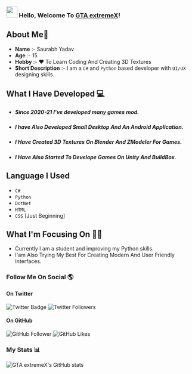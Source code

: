 ### <img src="https://media.giphy.com/media/hvRJCLFzcasrR4ia7z/giphy.gif" width="30px"> Hello, Welcome To [GTA extremeX](https://furioussaurabh007.wixsite.com/gtaextremex)!

## About Me🤘
* **Name** :- Saurabh Yadav
* **Age** :- 15
* **Hobby** :- ❤ To Learn Coding And Creating 3D Textures
* **Short Description** :- I am a `C#` and `Python` based developer with `UI/UX` designing skills.

## What I Have Developed 💻
- ##### Since 2020-21 I've developed many games mod. 
- ##### I have Also Developed Small Desktop And An Android Application. 
- ##### I Have Created 3D Textures On Blender And ZModeler For Games. 
- ##### I Have Also Started To Develope Games On Unity And BuildBox. 

## Language I Used
* `C#` 
* `Python`
* `DotNet`
* `HTML`
* `CSS` [Just Beginning]

## What I'm Focusing On 👨‍💻

* Currently I am a student and improving my Python skills.
* I'am Also Trying My Best For Creating Modern And User Friendly Interfaces. 

### Follow Me On Social 🌎
#### On Twitter
![Twitter Badge](https://img.shields.io/badge/-Twitter-1ca0f1?style=flat-square&labelColor=1ca0f1&logo=twitter&logoColor=white&link=https://twitter.com/ExtremexGta) ![Twitter Followers](https://img.shields.io/twitter/follow/ExtremexGta?style=social)
#### On GitHub
![GitHub Follower](https://img.shields.io/github/followers/gtaextremex?style=social)
![GitHub Likes](https://img.shields.io/github/stars/gtaextremex?style=social)

### My Stats 📊

![GTA extremeX's GitHub stats](https://github-readme-stats.vercel.app/api?username=gtaextremex&show_icons=true&theme=vision-friendly-dark)

<!-- ![Top Langs](https://github-readme-stats.vercel.app/api/top-langs/?username=gtaextremex&layout=compact) -->

<!-- ![Readme Card](https://github-readme-stats.vercel.app/api/pin/?username=gtaextremex&repo=codegeneratorbygtaextremex) -->
